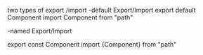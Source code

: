 two types of export /import 
-default Export/Import
export default Component
import Component from "path"

-named Export/Import 

export const Component
import {Component}  from "path"
